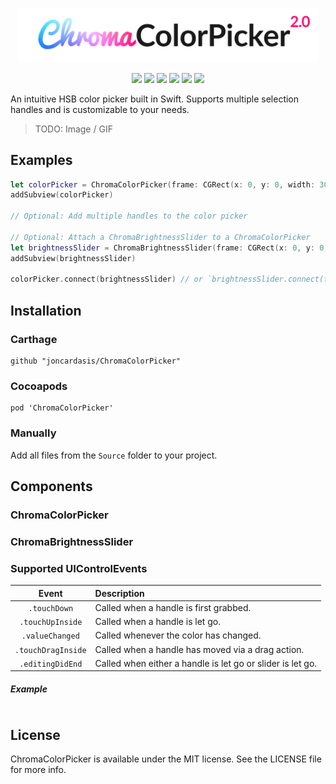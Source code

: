 <p align="center">
    <img src=".github/Logo.png" width="480" max-width="90%" alt="ChromaColorPicker 2.0" />
</p>

<p align="center">
  <img src="https://img.shields.io/badge/Swift-5.0-orange.svg" />
  <img src="https://img.shields.io/badge/platform-iOS-lightgray.svg" />
  <img src="https://img.shields.io/badge/license-MIT-blue.svg" />
  <img src="https://img.shields.io/badge/pod-1.7.1-green.svg" />
  <img src="https://img.shields.io/badge/Carthage-compatible-green.svg" />
  <img src="https://travis-ci.com/joncardasis/ChromaColorPicker.svg?branch=develop" />
</p>

An intuitive HSB color picker built in Swift. Supports multiple selection handles and is customizable to your needs.

> TODO: Image / GIF

## Examples
```Swift
let colorPicker = ChromaColorPicker(frame: CGRect(x: 0, y: 0, width: 300, height: 300))
addSubview(colorPicker)

// Optional: Add multiple handles to the color picker

// Optional: Attach a ChromaBrightnessSlider to a ChromaColorPicker
let brightnessSlider = ChromaBrightnessSlider(frame: CGRect(x: 0, y: 0, width: 280, height: 32))
addSubview(brightnessSlider)

colorPicker.connect(brightnessSlider) // or `brightnessSlider.connect(to: colorPicker)`

```

## Installation
### Carthage
```
github "joncardasis/ChromaColorPicker"
```

### Cocoapods
```
pod 'ChromaColorPicker'
```
### Manually
Add all files from the `Source` folder to your project.

## Components

### ChromaColorPicker

### ChromaBrightnessSlider

### Supported UIControlEvents
| Event              | Description  |
| :-----------------:|:-------------|
| `.touchDown`       | Called when a handle is first grabbed. |
| `.touchUpInside`   | Called when a handle is let go. |
| `.valueChanged`    | Called whenever the color has changed. |
| `.touchDragInside` | Called when a handle has moved via a drag action. |
| `.editingDidEnd`   | Called when either a handle is let go or slider is let go. |

##### Example
```Swift
```

## License
ChromaColorPicker is available under the MIT license. See the LICENSE file for more info.
